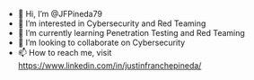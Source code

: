- 👋 Hi, I’m @JFPineda79
- 👀 I’m interested in Cybersecurity and Red Teaming
- 🌱 I’m currently learning Penetration Testing and Red Teaming
- 💞️ I’m looking to collaborate on Cybersecurity
- 📫 How to reach me, visit https://www.linkedin.com/in/justinfranchepineda/

<!---
JFPineda79/JFPineda79 is a ✨ special ✨ repository because its `README.md` (this file) appears on your GitHub profile.
You can click the Preview link to take a look at your changes.
--->
